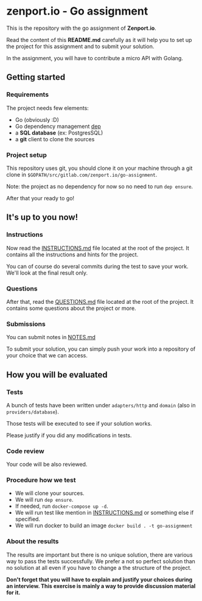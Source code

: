 # zenport.io - Go assignment

This is the repository with the go assignment of **Zenport.io**.

Read the content of this **README.md** carefully as it will help you to set up the project
for this assignment and to submit your solution.

In the assignment, you will have to contribute a micro API with Golang.

## Getting started

### Requirements

The project needs few elements:

 * Go (obviously :D)
 * Go dependency management [dep](https://golang.github.io/dep/)
 * a **SQL database** (ex: PostgresSQL)
 * a **git** client to clone the sources

### Project setup

This repository uses git, you should clone it on your machine through a git clone in `$GOPATH/src/gitlab.com/zenport.io/go-assignment`.

Note: the project as no dependency for now so no need to run `dep ensure`.

After that your ready to go!

## It's up to you now!

### Instructions

Now read the [INSTRUCTIONS.md](./INSTRUCTIONS.md) file located at the root of the project. It contains all the instructions and hints for the project.

You can of course do several commits during the test to save your work. We'll look at the final result only.

### Questions

After that, read the [QUESTIONS.md](./QUESTIONS.md) file located at the root of the project. It contains some questions about the project or more.

### Submissions

You can submit notes in [NOTES.md](./NOTES.md)

To submit your solution, you can simply push your work into a repository of your choice that we can access.

## How you will be evaluated

### Tests

A bunch of tests have been written under `adapters/http` and `domain` (also in `providers/database`).

Those tests will be executed to see if your solution works.

Please justify if you did any modifications in tests.

### Code review

Your code will be also reviewed.

### Procedure how we test

 - We will clone your sources.
 - We will run `dep ensure`.
 - If needed, run `docker-compose up -d`.
 - We will run test like mention in [INSTRUCTIONS.md](./INSTRUCTIONS.md) or something else if specified.
 - We will run docker to build an image `docker build . -t go-assignment`

### About the results

The results are important but there is no unique solution, there are various way to pass the tests successfully. 
We prefer a not so perfect solution than no solution at all even if you have to change a the structure of the project.

**Don't forget that you will have to explain and justify your choices during an interview.
This exercise is mainly a way to provide discussion material for it.**
